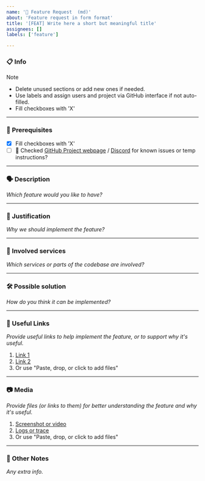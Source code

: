 ```yaml
---
name: '🚀 Feature Request  (md)'
about: 'Feature request in form format'
title: '[FEAT] Write here a short but meaningful title'
assignees: []
labels: ['feature']

---
```


### 📋 Info

> [!NOTE]
>
> - Delete unused sections or add new ones if needed.
> - Use labels and assign users and project via GitHub interface if not auto-filled.
> - Fill checkboxes with 'X'

---

### 📝 Prerequisites

- [X] Fill checkboxes with 'X'
- [ ] 👀 Checked [GitHub Project webpage](https://github.com/users/marcorondong/projects/1) / [Discord](https://discord.com/channels/1267824540638249053/1267824540638249057) for known issues or temp instructions?

---

### 🗣️ Description

_Which feature would you like to have?_

---

### 🧐 Justification

_Why we should implement the feature?_

---

### 🧩 Involved services

_Which services or parts of the codebase are involved?_

---

### 🛠️ Possible solution

_How do you think it can be implemented?_

---

### 🔗 Useful Links

_Provide useful links to help implement the feature, or to support why it's useful._

1. [Link 1](foo.com)
2. [Link 2](bar.com)
3. Or use "Paste, drop, or click to add files"

---

### 📷 Media

_Provide files (_or links to them_) for better understanding the feature and why it's useful._

1. [Screenshot or video](foo.com)
2. [Logs or trace](bar.com)
3. Or use "Paste, drop, or click to add files"

---

### 💬 Other Notes

_Any extra info._
